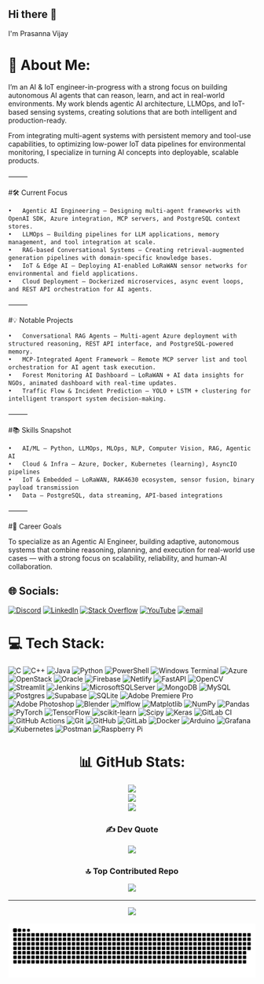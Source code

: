 ## Hi there 👋

I'm Prasanna Vijay

# 💫 About Me:
I’m an AI & IoT engineer-in-progress with a strong focus on building autonomous AI agents that can reason, learn, and act in real-world environments. My work blends agentic AI architecture, LLMOps, and IoT-based sensing systems, creating solutions that are both intelligent and production-ready.

From integrating multi-agent systems with persistent memory and tool-use capabilities, to optimizing low-power IoT data pipelines for environmental monitoring, I specialize in turning AI concepts into deployable, scalable products.

⸻

#🛠 Current Focus 

	•	Agentic AI Engineering — Designing multi-agent frameworks with OpenAI SDK, Azure integration, MCP servers, and PostgreSQL context stores.
	•	LLMOps — Building pipelines for LLM applications, memory management, and tool integration at scale.
	•	RAG-based Conversational Systems — Creating retrieval-augmented generation pipelines with domain-specific knowledge bases.
	•	IoT & Edge AI — Deploying AI-enabled LoRaWAN sensor networks for environmental and field applications.
	•	Cloud Deployment — Dockerized microservices, async event loops, and REST API orchestration for AI agents.

⸻

#💡 Notable Projects

	•	Conversational RAG Agents — Multi-agent Azure deployment with structured reasoning, REST API interface, and PostgreSQL-powered memory.
	•	MCP-Integrated Agent Framework — Remote MCP server list and tool orchestration for AI agent task execution.
	•	Forest Monitoring AI Dashboard — LoRaWAN + AI data insights for NGOs, animated dashboard with real-time updates.
	•	Traffic Flow & Incident Prediction — YOLO + LSTM + clustering for intelligent transport system decision-making.

⸻

#📚 Skills Snapshot

	•	AI/ML — Python, LLMOps, MLOps, NLP, Computer Vision, RAG, Agentic AI
	•	Cloud & Infra — Azure, Docker, Kubernetes (learning), AsyncIO pipelines
	•	IoT & Embedded — LoRaWAN, RAK4630 ecosystem, sensor fusion, binary payload transmission
	•	Data — PostgreSQL, data streaming, API-based integrations

⸻

#🎯 Career Goals

To specialize as an Agentic AI Engineer, building adaptive, autonomous systems that combine reasoning, planning, and execution for real-world use cases — with a strong focus on scalability, reliability, and human-AI collaboration.


## 🌐 Socials:
[![Discord](https://img.shields.io/badge/Discord-%237289DA.svg?logo=discord&logoColor=white)](https://discord.gg/Prasad) [![LinkedIn](https://img.shields.io/badge/LinkedIn-%230077B5.svg?logo=linkedin&logoColor=white)](https://linkedin.com/in/Prasanna1717) [![Stack Overflow](https://img.shields.io/badge/-Stackoverflow-FE7A16?logo=stack-overflow&logoColor=white)](https://stackoverflow.com/users/prasanna1717) [![YouTube](https://img.shields.io/badge/YouTube-%23FF0000.svg?logo=YouTube&logoColor=white)](https://youtube.com/@prasanna1717) [![email](https://img.shields.io/badge/Email-D14836?logo=gmail&logoColor=white)](mailto:prasanna.vijay@myyahoo.co.on) 

# 💻 Tech Stack:
![C](https://img.shields.io/badge/c-%2300599C.svg?style=for-the-badge&logo=c&logoColor=white) ![C++](https://img.shields.io/badge/c++-%2300599C.svg?style=for-the-badge&logo=c%2B%2B&logoColor=white) ![Java](https://img.shields.io/badge/java-%23ED8B00.svg?style=for-the-badge&logo=openjdk&logoColor=white) ![Python](https://img.shields.io/badge/python-3670A0?style=for-the-badge&logo=python&logoColor=ffdd54) ![PowerShell](https://img.shields.io/badge/PowerShell-%235391FE.svg?style=for-the-badge&logo=powershell&logoColor=white) ![Windows Terminal](https://img.shields.io/badge/Windows%20Terminal-%234D4D4D.svg?style=for-the-badge&logo=windows-terminal&logoColor=white) ![Azure](https://img.shields.io/badge/azure-%230072C6.svg?style=for-the-badge&logo=microsoftazure&logoColor=white) ![OpenStack](https://img.shields.io/badge/Openstack-%23f01742.svg?style=for-the-badge&logo=openstack&logoColor=white) ![Oracle](https://img.shields.io/badge/Oracle-F80000?style=for-the-badge&logo=oracle&logoColor=white) ![Firebase](https://img.shields.io/badge/firebase-%23039BE5.svg?style=for-the-badge&logo=firebase) ![Netlify](https://img.shields.io/badge/netlify-%23000000.svg?style=for-the-badge&logo=netlify&logoColor=#00C7B7) ![FastAPI](https://img.shields.io/badge/FastAPI-005571?style=for-the-badge&logo=fastapi) ![OpenCV](https://img.shields.io/badge/opencv-%23white.svg?style=for-the-badge&logo=opencv&logoColor=white) ![Streamlit](https://img.shields.io/badge/Streamlit-%23FE4B4B.svg?style=for-the-badge&logo=streamlit&logoColor=white) ![Jenkins](https://img.shields.io/badge/jenkins-%232C5263.svg?style=for-the-badge&logo=jenkins&logoColor=white) ![MicrosoftSQLServer](https://img.shields.io/badge/Microsoft%20SQL%20Server-CC2927?style=for-the-badge&logo=microsoft%20sql%20server&logoColor=white) ![MongoDB](https://img.shields.io/badge/MongoDB-%234ea94b.svg?style=for-the-badge&logo=mongodb&logoColor=white) ![MySQL](https://img.shields.io/badge/mysql-4479A1.svg?style=for-the-badge&logo=mysql&logoColor=white) ![Postgres](https://img.shields.io/badge/postgres-%23316192.svg?style=for-the-badge&logo=postgresql&logoColor=white) ![Supabase](https://img.shields.io/badge/Supabase-3ECF8E?style=for-the-badge&logo=supabase&logoColor=white) ![SQLite](https://img.shields.io/badge/sqlite-%2307405e.svg?style=for-the-badge&logo=sqlite&logoColor=white) ![Adobe Premiere Pro](https://img.shields.io/badge/Adobe%20Premiere%20Pro-9999FF.svg?style=for-the-badge&logo=Adobe%20Premiere%20Pro&logoColor=white) ![Adobe Photoshop](https://img.shields.io/badge/adobe%20photoshop-%2331A8FF.svg?style=for-the-badge&logo=adobe%20photoshop&logoColor=white) ![Blender](https://img.shields.io/badge/blender-%23F5792A.svg?style=for-the-badge&logo=blender&logoColor=white) ![mlflow](https://img.shields.io/badge/mlflow-%23d9ead3.svg?style=for-the-badge&logo=numpy&logoColor=blue) ![Matplotlib](https://img.shields.io/badge/Matplotlib-%23ffffff.svg?style=for-the-badge&logo=Matplotlib&logoColor=black) ![NumPy](https://img.shields.io/badge/numpy-%23013243.svg?style=for-the-badge&logo=numpy&logoColor=white) ![Pandas](https://img.shields.io/badge/pandas-%23150458.svg?style=for-the-badge&logo=pandas&logoColor=white) ![PyTorch](https://img.shields.io/badge/PyTorch-%23EE4C2C.svg?style=for-the-badge&logo=PyTorch&logoColor=white) ![TensorFlow](https://img.shields.io/badge/TensorFlow-%23FF6F00.svg?style=for-the-badge&logo=TensorFlow&logoColor=white) ![scikit-learn](https://img.shields.io/badge/scikit--learn-%23F7931E.svg?style=for-the-badge&logo=scikit-learn&logoColor=white) ![Scipy](https://img.shields.io/badge/SciPy-%230C55A5.svg?style=for-the-badge&logo=scipy&logoColor=%white) ![Keras](https://img.shields.io/badge/Keras-%23D00000.svg?style=for-the-badge&logo=Keras&logoColor=white) ![GitLab CI](https://img.shields.io/badge/gitlab%20CI-%23181717.svg?style=for-the-badge&logo=gitlab&logoColor=white) ![GitHub Actions](https://img.shields.io/badge/github%20actions-%232671E5.svg?style=for-the-badge&logo=githubactions&logoColor=white) ![Git](https://img.shields.io/badge/git-%23F05033.svg?style=for-the-badge&logo=git&logoColor=white) ![GitHub](https://img.shields.io/badge/github-%23121011.svg?style=for-the-badge&logo=github&logoColor=white) ![GitLab](https://img.shields.io/badge/gitlab-%23181717.svg?style=for-the-badge&logo=gitlab&logoColor=white) ![Docker](https://img.shields.io/badge/docker-%230db7ed.svg?style=for-the-badge&logo=docker&logoColor=white) ![Arduino](https://img.shields.io/badge/-Arduino-00979D?style=for-the-badge&logo=Arduino&logoColor=white) ![Grafana](https://img.shields.io/badge/grafana-%23F46800.svg?style=for-the-badge&logo=grafana&logoColor=white) ![Kubernetes](https://img.shields.io/badge/kubernetes-%23326ce5.svg?style=for-the-badge&logo=kubernetes&logoColor=white) ![Postman](https://img.shields.io/badge/Postman-FF6C37?style=for-the-badge&logo=postman&logoColor=white) ![Raspberry Pi](https://img.shields.io/badge/-Raspberry_Pi-C51A4A?style=for-the-badge&logo=Raspberry-Pi)

<div align = "center">
	
# 📊 GitHub Stats:
![](https://github-readme-stats.vercel.app/api?username=Prasanna1717&theme=tokyonight&hide_border=false&include_all_commits=false&count_private=false)<br/>
![](https://nirzak-streak-stats.vercel.app/?user=Prasanna1717&theme=tokyonight&hide_border=false)<br/>
![](https://github-readme-stats.vercel.app/api/top-langs/?username=Prasanna1717&theme=tokyonight&hide_border=false&include_all_commits=false&count_private=false&layout=compact)

</div>

<div align = "center">
	
### ✍️ Dev Quote
![](https://quotes-github-readme.vercel.app/api?type=horizontal&theme=radical)

</div>

<div align = "center">
	
### 🔝 Top Contributed Repo
![](https://github-contributor-stats.vercel.app/api?username=Prasanna1717&limit=5&theme=dark&combine_all_yearly_contributions=true)

</div>


---
<div align = "center">
	
[![](https://visitcount.itsvg.in/api?id=Prasanna1717&icon=0&color=0)](https://visitcount.itsvg.in)

</div>


<div align = "center">
  
![snake gif](https://github.com/Prasanna1717/Prasanna1717/blob/output/github-snake-dark.svg)

</div>
